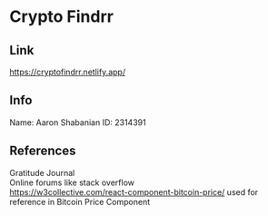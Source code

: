 # Crypto Findrr
## Link 
<a href="https://cryptofindrr.netlify.app/">https://cryptofindrr.netlify.app/</a>
## Info
Name: Aaron Shabanian
ID: 2314391
## References
Gratitude Journal <br>
Online forums like stack overflow <br>
https://w3collective.com/react-component-bitcoin-price/ used for reference in Bitcoin Price Component
